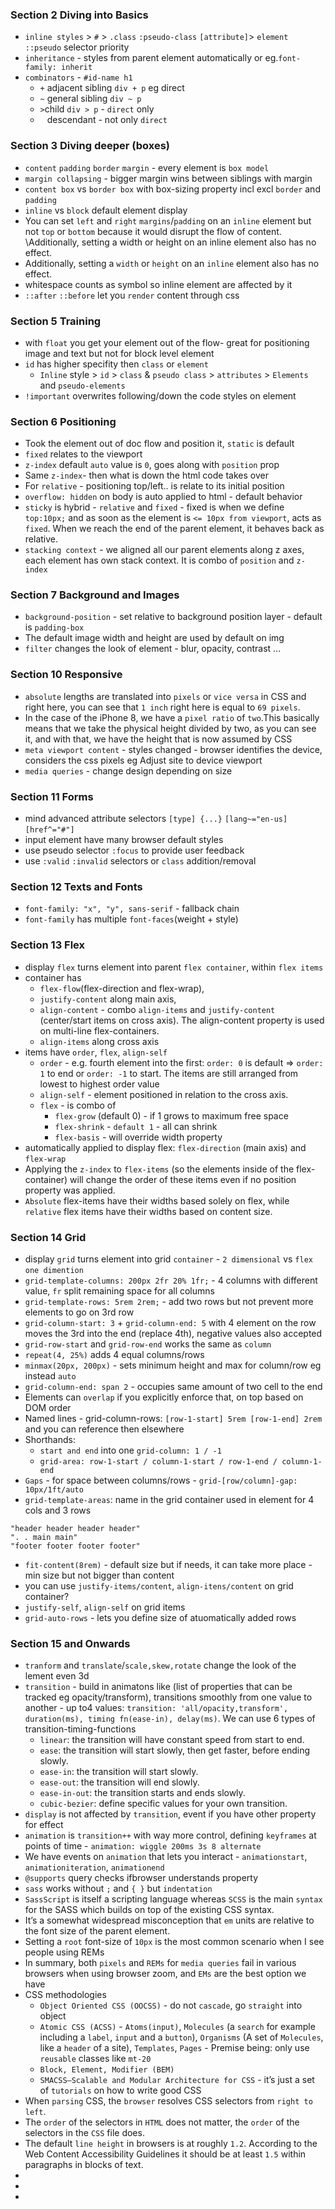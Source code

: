 ### Section 2 Diving into Basics

* `inline styles` > `#` > `.class` `:pseudo-class` `[attribute]`> `element` `::pseudo` selector priority
* `inheritance` - styles from parent element automatically or eg.`font-family: inherit`
* `combinators` - `#id-name h1`
    * `+` adjacent sibling `div + p` eg direct
    * `~` general sibling `div ~ p`
    * `>`child `div > p` - `direct` only
    * ` ` descendant - not only `direct`

### Section 3 Diving deeper (boxes)
* `content` `padding` `border` `margin` - every element is `box model`
* `margin collapsing` - bigger margin wins between siblings with margin
* `content box` vs `border box` with box-sizing property incl excl `border` and `padding`
* `inline` vs `block` default element display
* You can set `left` and `right` `margins`/`padding` on an `inline` element but not `top` or `bottom` because it would disrupt the flow of content. \Additionally, setting a width  or height  on an inline element also has no effect.
* Additionally, setting a `width`  or `height`  on an `inline` element also has no effect.
* whitespace counts as symbol so inline element are affected by it
* `::after` `::before` let you `render` content through css

### Section 5 Training

* with `float` you get your element out of the flow- great for positioning image and text but not for block level element
* `id` has higher specifity then `class` or `element`
    * `Inline` style > `id` > `class` & `pseudo class` > `attributes` > `Elements` and `pseudo-elements`
* `!important` overwrites following/down the code styles on element

### Section 6 Positioning
*  Took the element out of doc flow and position it, `static` is default
* `fixed` relates to the viewport
* `z-index` default `auto` value is `0`, goes along with `position` prop
* Same `z-index`- then what is down the html code takes over
* For `relative` - positioning top/left.. is relate to its initial position
* `overflow: hidden` on body is auto applied to html - default behavior
* `sticky` is hybrid - `relative` and `fixed` - fixed is when we define `top:10px;` and as soon as the element is `<= 10px from viewport`, acts as `fixed`. When we reach the end of the parent element, it behaves back as relative.
* `stacking context` - we aligned all our parent elements along z axes, each element has own stack context. It is combo of `position` and `z-index`

### Section 7 Background and Images
* `background-position` - set relative to background position layer - default is `padding-box`
* The default image width and height are used by default on img
* `filter` changes the look of element - blur, opacity, contrast ...

### Section 10 Responsive
* `absolute` lengths are translated into `pixels` or `vice versa` in CSS and right here, you can see that `1 inch` right here is equal to `69 pixels`.
* In the case of the iPhone 8, we have a `pixel ratio` of `two`.This basically means that we take the physical height divided by two, as you can see it, and with that, we have the height that is now assumed by CSS
* `meta viewport content` - styles changed - browser identifies the device, considers the css pixels eg Adjust site to device viewport
* `media queries` - change design depending on size

### Section 11 Forms
* mind advanced attribute selectors `[type] {...}` `[lang~="en-us]` `[href^="#"]`
* input element have many browser default styles
* use pseudo selector `:focus` to provide user feedback
* use `:valid` `:invalid` selectors or `class` addition/removal

### Section 12 Texts and Fonts
* `font-family: "x", "y", sans-serif` - fallback chain
* `font-family` has multiple `font-faces`(weight + style)

### Section 13 Flex
* display `flex` turns element into parent `flex container`, within `flex items`
* container has 
    * `flex-flow`(flex-direction and flex-wrap), 
    * `justify-content` along main axis, 
    * `align-content` - combo `align-items` and `justify-content` (center/start items on cross axis). The align-content property is used on multi-line flex-containers. 
    * `align-items` along cross axis
* items have `order`, `flex`, `align-self`
    * `order` - e.g. fourth element into the first: `order: 0` is default => `order: 1` to end or `order: -1` to start. The items are still arranged from lowest to highest order value
    * `align-self` - element positioned in relation to the cross axis.
    * `flex` - is combo of 
        * `flex-grow` (default 0) - if 1 grows to maximum free space
        * `flex-shrink` - `default 1` - all can shrink
        * `flex-basis` - will override width property
* automatically applied to display flex: `flex-direction` (main axis) and `flex-wrap`
* Applying the `z-index`  to `flex-items` (so the elements inside of the flex-container) will change the order of these items even if no position  property was applied.
* `Absolute` flex-items have their widths based solely on flex, while `relative` flex items have their widths based on content size.

### Section 14 Grid
* display `grid` turns element into grid `container` - `2 dimensional` vs `flex` `one dimention`
* `grid-template-columns: 200px 2fr 20% 1fr;` - 4 columns with different value, `fr` split remaining space for all columns
* `grid-template-rows: 5rem 2rem;` - add two rows but not prevent more elements to go on 3rd row
* `grid-column-start: 3` + `grid-column-end: 5` with 4 element on the row moves the 3rd into the end (replace 4th), negative values also accepted
* `grid-row-start` and `grid-row-end` works the same as `column`
* `repeat(4, 25%)` adds 4 equal columns/rows
* `minmax(20px, 200px)` - sets minimum height and max for column/row eg instead `auto`
* `grid-column-end: span 2` - occupies same amount of two cell to the end
* Elements can `overlap` if you explicitly enforce that, on top based on DOM order
* Named lines - grid-column-rows: `[row-1-start] 5rem [row-1-end] 2rem` and you can reference then elsewhere
* Shorthands: 
    * `start and end` into one `grid-column: 1 / -1`
    * `grid-area: row-1-start / column-1-start / row-1-end / column-1-end`
* `Gaps` - for space between columns/rows - `grid-[row/column]-gap: 10px/1ft/auto`
* `grid-template-areas`: name in the grid container used in element for 4 cols and 3 rows
```
"header header header header" 
". . main main"
"footer footer footer footer"
```
* `fit-content(8rem)` - default size but if needs, it can take more place - min size but not bigger than content
* you can use `justify-items/content`, `align-itens/content` on grid container?
* `justify-self`, `align-self` on grid items
* `grid-auto-rows` - lets you define size of atuomatically added rows

### Section 15 and Onwards
* `tranform` and `translate`/`scale,skew,rotate` change the look of the lement even 3d
* `transition` - build in animatons like (list of properties that can be tracked eg opacity/transform),  transitions smoothly from one value to another - up to4 values: `transition: 'all/opacity,transform', duration(ms), timing fn(ease-in), delay(ms)`. We can use 6 types of transition-timing-functions
    * `linear`: the transition will have constant speed from start to end.
    * `ease`: the transition will start slowly, then get faster, before ending slowly.
    * `ease-in`: the transition will start slowly.
    * `ease-out`: the transition will end slowly.
    * `ease-in-out`: the transition starts and ends slowly.
    * `cubic-bezier`: define specific values for your own transition.
* `display` is not affected by `transition`, event if you have other property for effect
* `animation` is `transition++` with way more control, defining `keyframes` at points of time - `animation: wiggle 200ms 3s 8 alternate`
* We have events on `animation` that lets you interact - `animationstart`, `animationiteration`, `animationend`
* `@supports` query checks ifbrowser understands property
* `sass` works without `;` and `{ }` but `indentation`
* `SassScript` is itself a scripting language whereas `SCSS` is the main `syntax` for the SASS which builds on top of the existing CSS syntax.
* It’s a somewhat widespread misconception that `em` units are relative to the font size of the parent element.
* Setting a `root` font-size of `10px` is the most common scenario when I see people using REMs
* In summary, both `pixels` and `REMs` for `media queries` fail in various browsers when using browser zoom, and `EMs` are the best option we have
* CSS methodologies
    * `Object Oriented CSS (OOCSS)` - do not `cascade`, go `straight` into object
    * `Atomic CSS (ACSS)` - `Atoms(input)`, `Molecules` (a `search` for example including a `label`, `input` and a `button`), `Organisms` (A set of `Molecules`, like a `header` of a site), `Templates`, `Pages` - Premise being: only use `reusable` classes like `mt-20`
    * `Block, Element, Modifier (BEM)`
    * `SMACSS—Scalable and Modular Architecture for CSS` - it’s just a set of `tutorials` on how to write good CSS
* When `parsing` CSS, the `browser` resolves CSS selectors from `right to left`.
* The `order` of the selectors in `HTML` does not matter, the `order` of the selectors in the `CSS` file does.
* The default `line height` in browsers is at roughly `1.2`. According to the Web Content Accessibility Guidelines it should be at least `1.5` within paragraphs in blocks of text.
* 
* 
* 